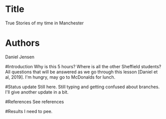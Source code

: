 # Title
True Stories of my time in Manchester


# Authors 
Daniel Jensen

#Introduction
Why is this 5 hours? Where is all the other Sheffield students? All questions that will be answered as we go through this lesson [Daniel et al, 2019].
I'm hungry, may go to McDonalds for lunch.  

#Status update
Still here. Still typing and getting confused about branches. I'll give another update in a bit.

#References 
See references

#Results
I need to pee. 